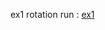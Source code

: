ex1 rotation run : [ex1](https://tuanpham2xx3.github.io/gametrainning/phase1/mathphysic/collision/ex1.rotation.html)
